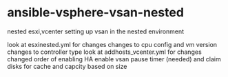 # ansible-vsphere-vsan-nested
nested esxi,vcenter setting up vsan in the nested environment

look at esxinested.yml for changes
    changes to cpu config and vm version
    changes to controller type
look at addhosts_vcenter.yml for changes
    changed order of enabling HA
    enable vsan
    pause timer (needed) and claim disks for cache and capcity based on size
